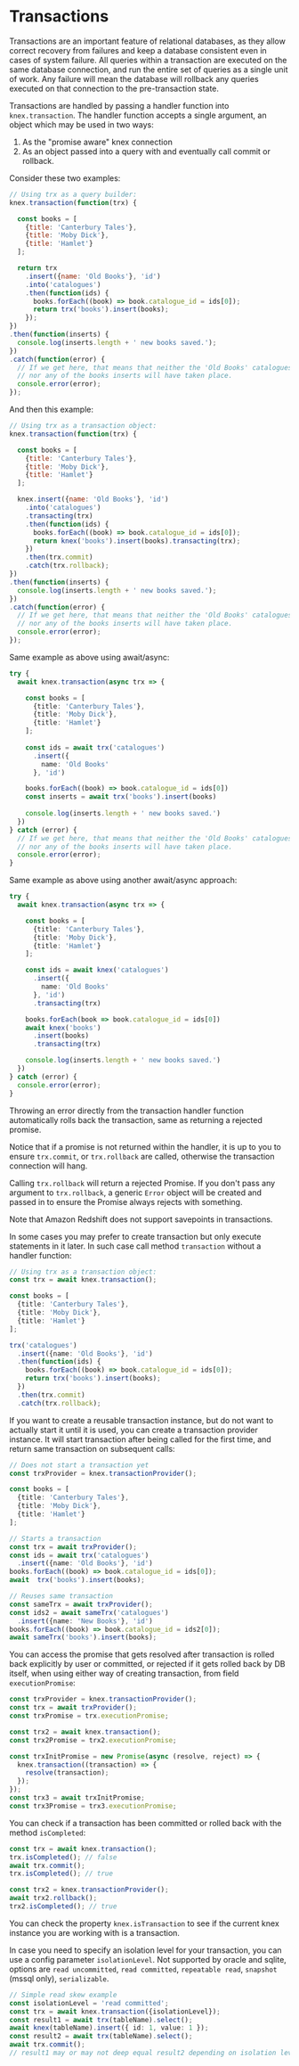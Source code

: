 # Transactions

Transactions are an important feature of relational databases, as they allow correct recovery from failures and keep a database consistent even in cases of system failure. All queries within a transaction are executed on the same database connection, and run the entire set of queries as a single unit of work. Any failure will mean the database will rollback any queries executed on that connection to the pre-transaction state.

Transactions are handled by passing a handler function into `knex.transaction`. The handler function accepts a single argument, an object which may be used in two ways:

1.  As the "promise aware" knex connection
2.  As an object passed into a query with [](#Builder-transacting)and eventually call commit or rollback.

Consider these two examples:

```js
// Using trx as a query builder:
knex.transaction(function(trx) {

  const books = [
    {title: 'Canterbury Tales'},
    {title: 'Moby Dick'},
    {title: 'Hamlet'}
  ];

  return trx
    .insert({name: 'Old Books'}, 'id')
    .into('catalogues')
    .then(function(ids) {
      books.forEach((book) => book.catalogue_id = ids[0]);
      return trx('books').insert(books);
    });
})
.then(function(inserts) {
  console.log(inserts.length + ' new books saved.');
})
.catch(function(error) {
  // If we get here, that means that neither the 'Old Books' catalogues insert,
  // nor any of the books inserts will have taken place.
  console.error(error);
});
```

And then this example:

```js
// Using trx as a transaction object:
knex.transaction(function(trx) {

  const books = [
    {title: 'Canterbury Tales'},
    {title: 'Moby Dick'},
    {title: 'Hamlet'}
  ];

  knex.insert({name: 'Old Books'}, 'id')
    .into('catalogues')
    .transacting(trx)
    .then(function(ids) {
      books.forEach((book) => book.catalogue_id = ids[0]);
      return knex('books').insert(books).transacting(trx);
    })
    .then(trx.commit)
    .catch(trx.rollback);
})
.then(function(inserts) {
  console.log(inserts.length + ' new books saved.');
})
.catch(function(error) {
  // If we get here, that means that neither the 'Old Books' catalogues insert,
  // nor any of the books inserts will have taken place.
  console.error(error);
});
```

Same example as above using await/async:

```ts
try {
  await knex.transaction(async trx => {

    const books = [
      {title: 'Canterbury Tales'},
      {title: 'Moby Dick'},
      {title: 'Hamlet'}
    ];
    
    const ids = await trx('catalogues')
      .insert({
        name: 'Old Books'
      }, 'id')

    books.forEach((book) => book.catalogue_id = ids[0])
    const inserts = await trx('books').insert(books)
    
    console.log(inserts.length + ' new books saved.')
  })
} catch (error) {
  // If we get here, that means that neither the 'Old Books' catalogues insert,
  // nor any of the books inserts will have taken place.
  console.error(error);
}
```

Same example as above using another await/async approach:

```ts
try {
  await knex.transaction(async trx => {

    const books = [
      {title: 'Canterbury Tales'},
      {title: 'Moby Dick'},
      {title: 'Hamlet'}
    ];

    const ids = await knex('catalogues')
      .insert({
        name: 'Old Books'
      }, 'id')
      .transacting(trx)

    books.forEach(book => book.catalogue_id = ids[0])
    await knex('books')
      .insert(books)
      .transacting(trx)

    console.log(inserts.length + ' new books saved.')
  })
} catch (error) {
  console.error(error);
}
```

Throwing an error directly from the transaction handler function automatically rolls back the transaction, same as returning a rejected promise.

Notice that if a promise is not returned within the handler, it is up to you to ensure `trx.commit`, or `trx.rollback` are called, otherwise the transaction connection will hang.

Calling `trx.rollback` will return a rejected Promise. If you don't pass any argument to `trx.rollback`, a generic `Error` object will be created and passed in to ensure the Promise always rejects with something.

Note that Amazon Redshift does not support savepoints in transactions.

In some cases you may prefer to create transaction but only execute statements in it later. In such case call method `transaction` without a handler function:

```ts
// Using trx as a transaction object:
const trx = await knex.transaction();

const books = [
  {title: 'Canterbury Tales'},
  {title: 'Moby Dick'},
  {title: 'Hamlet'}
];

trx('catalogues')
  .insert({name: 'Old Books'}, 'id')
  .then(function(ids) {
    books.forEach((book) => book.catalogue_id = ids[0]);
    return trx('books').insert(books);
  })
  .then(trx.commit)
  .catch(trx.rollback);
```

If you want to create a reusable transaction instance, but do not want to actually start it until it is used, you can create a transaction provider instance. It will start transaction after being called for the first time, and return same transaction on subsequent calls:

```ts
// Does not start a transaction yet
const trxProvider = knex.transactionProvider();

const books = [
  {title: 'Canterbury Tales'},
  {title: 'Moby Dick'},
  {title: 'Hamlet'}
];

// Starts a transaction
const trx = await trxProvider();
const ids = await trx('catalogues')
  .insert({name: 'Old Books'}, 'id')
books.forEach((book) => book.catalogue_id = ids[0]);
await  trx('books').insert(books);

// Reuses same transaction
const sameTrx = await trxProvider();
const ids2 = await sameTrx('catalogues')
  .insert({name: 'New Books'}, 'id')
books.forEach((book) => book.catalogue_id = ids2[0]);
await sameTrx('books').insert(books);
```

You can access the promise that gets resolved after transaction is rolled back explicitly by user or committed, or rejected if it gets rolled back by DB itself, when using either way of creating transaction, from field `executionPromise`:

```ts
const trxProvider = knex.transactionProvider();
const trx = await trxProvider();
const trxPromise = trx.executionPromise;

const trx2 = await knex.transaction();
const trx2Promise = trx2.executionPromise;

const trxInitPromise = new Promise(async (resolve, reject) => {
  knex.transaction((transaction) => {
    resolve(transaction);
  });
});
const trx3 = await trxInitPromise;
const trx3Promise = trx3.executionPromise;
```

You can check if a transaction has been committed or rolled back with the method `isCompleted`:

```ts
const trx = await knex.transaction();
trx.isCompleted(); // false
await trx.commit();
trx.isCompleted(); // true

const trx2 = knex.transactionProvider();
await trx2.rollback();
trx2.isCompleted(); // true
```

You can check the property `knex.isTransaction` to see if the current knex instance you are working with is a transaction.

In case you need to specify an isolation level for your transaction, you can use a config parameter `isolationLevel`. Not supported by oracle and sqlite, options are `read uncommitted`, `read committed`, `repeatable read`, `snapshot` (mssql only), `serializable`.

```ts
// Simple read skew example
const isolationLevel = 'read committed';
const trx = await knex.transaction({isolationLevel});
const result1 = await trx(tableName).select();
await knex(tableName).insert({ id: 1, value: 1 });
const result2 = await trx(tableName).select();
await trx.commit();
// result1 may or may not deep equal result2 depending on isolation level
```
